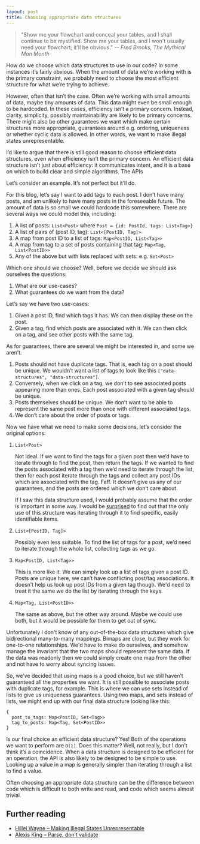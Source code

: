 ```yaml
---
layout: post
title: Choosing appropriate data structures
---
```


> "Show me your flowchart and conceal your tables, and I shall continue to be mystified. Show me your tables, and I won't usually need your flowchart; it'll be obvious." -- *Fred Brooks, The Mythical Man Month*

How do we choose which data structures to use in our code? In some instances it’s fairly obvious. When the amount of data we’re working with is the primary constraint, we probably need to choose the most efficient structure for what we’re trying to achieve.

However, often that isn’t the case. Often we’re working with small amounts of data, maybe tiny amounts of data. This data might even be small enough to be hardcoded. In these cases, efficiency isn’t a primary concern. Instead, clarity, simplicity, possibly maintainability are likely to be primary concerns. There might also be other guarantees we want which make certain structures more appropriate, guarantees around e.g. ordering, uniqueness or whether cyclic data is allowed. In other words, we want to make illegal states unrepresentable.

I’d like to argue that there is still good reason to choose efficient data structures, even when efficiency isn’t the primary concern. An efficient data structure isn’t just about efficiency: it communicates intent, and it is a base on which to build clear and simple algorithms. The APIs

Let’s consider an example. It’s not perfect but it’ll do.

For this blog, let’s say I want to add tags to each post. I don’t have many posts, and am unlikely to have many posts in the foreseeable future. The amount of data is so small we could hardcode this somewhere. There are several ways we could model this, including:

1. A list of posts: `List<Post>` where `Post = {id: PostId, tags: List<Tag>}`
2. A list of pairs of (post ID, tag): `List<[PostID, Tag]>`
3. A map from post ID to a list of tags: `Map<PostID, List<Tag>>`
4. A map from tag to a set of posts containing that tag: `Map<Tag, List<PostID>>`
5. Any of the above but with lists replaced with sets: e.g. `Set<Post>`

Which one should we choose? Well, before we decide we should ask ourselves the questions:

1. What are our use-cases?
2. What guarantees do we want from the data?

Let’s say we have two use-cases:

1. Given a post ID, find which tags it has. We can then display these on the post.
2. Given a tag, find which posts are associated with it. We can then click on a tag, and see other posts with the same tag.

As for guarantees, there are several we might be interested in, and some we aren’t.

1. Posts should not have duplicate tags. That is, each tag on a post should be unique. We wouldn’t want a list of tags to look like this `["data-structures", "data-structures"]`.
2. Conversely, when we click on a tag, we don’t to see associated posts appearing more than ones. Each post associated with a given tag should be unique.
3. Posts themselves should be unique. We don’t want to be able to represent the same post more than once with different associated tags.
4. We don’t care about the order of posts or tags.

Now we have what we need to make some decisions, let’s consider the original options:

1. `List<Post>`

    Not ideal. If we want to find the tags for a given post then we’d have to iterate through to find the post, then return the tags. If we wanted to find the posts associated with a tag then we’d need to iterate through the list, then for each post iterate through the tags and collect any post IDs which are associated with the tag. Faff. It doesn’t give us any of our guarantees, and the posts are ordered which we don’t care about.

    If I saw this data structure used, I would probably assume that the order is important in some way. I would be [surprised](https://en.wikipedia.org/wiki/Principle_of_least_astonishment) to find out that the only use of this structure was iterating through it to find specific, easily identifiable items.

2. `List<[PostID, Tag]>`

    Possibly even less suitable. To find the list of tags for a post, we’d need to iterate through the whole list, collecting tags as we go.

3. `Map<PostID, List<Tag>>`

    This is more like it. We can simply look up a list of tags given a post ID. Posts are unique here, we can’t have conflicting post/tag associations. It doesn’t help us look up post IDs from a given tag though. We'd need to treat it the same we do the list by iterating through the keys.

4. `Map<Tag, List<PostID>>`

    The same as above, but the other way around. Maybe we could use both, but it would be possible for them to get out of sync.

Unfortunately I don't know of any out-of-the-box data structures which give bidirectional many-to-many mappings. Bimaps are close, but they work for one-to-one relationships. We'd have to make do ourselves, and somehow manage the invariant that the two maps should represent the same data. If the data was readonly then we could simply create one map from the other and not have to worry about syncing issues.

So, we’ve decided that using maps is a good choice, but we still haven’t guaranteed all the properties we want. It is still possible to associate posts with duplicate tags, for example. This is where we can use sets instead of lists to give us uniqueness guarantees. Using two maps, and sets instead of lists, we might end up with our final data structure looking like this:

```tsx
{
  post_to_tags: Map<PostID, Set<Tag>>
  tag_to_posts: Map<Tag, Set<PostID>>
}
```

Is our final choice an efficient data structure? Yes! Both of the operations we want to perform are `O(1)`. Does this matter? Well, not really, but I don’t think it’s a coincidence. When a data structure is designed to be efficient for an operation, the API is also likely to be designed to be simple to use. Looking up a value in a map is generally simpler than iterating through a list to find a value.

Often choosing an appropriate data structure can be the difference between code which is difficult to both write and read, and code which seems almost trivial.

## Further reading

- [Hillel Wayne – Making Illegal States Unrepresentable](https://buttondown.email/hillelwayne/archive/making-illegal-states-unrepresentable/)
- [Alexis King – Parse, don’t validate](https://lexi-lambda.github.io/blog/2019/11/05/parse-don-t-validate/)
